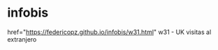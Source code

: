# infobis
<a>href="https://federicopz.github.io/infobis/w31.html" w31 - UK visitas al extranjero </a>
